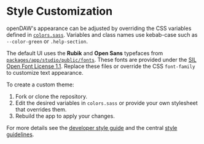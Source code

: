 # Style Customization

openDAW's appearance can be adjusted by overriding the CSS variables defined in
[`colors.sass`](../../../packages/app/studio/src/colors.sass). Variables and
class names use kebab-case such as `--color-green` or `.help-section`.


The default UI uses the **Rubik** and **Open Sans** typefaces from [`packages/app/studio/public/fonts`](../../../packages/app/studio/public/fonts). These fonts are provided under the [SIL Open Font License 1.1](https://scripts.sil.org/OFL). Replace these files or override the CSS `font-family` to customize text appearance.

To create a custom theme:

1. Fork or clone the repository.
2. Edit the desired variables in `colors.sass` or provide your own stylesheet
   that overrides them.
3. Rebuild the app to apply your changes.

For more details see the [developer style guide](../docs-dev/style-guide.md) and
the central [style guidelines](../../../styles/OpenDAW/style-guidelines.md).
